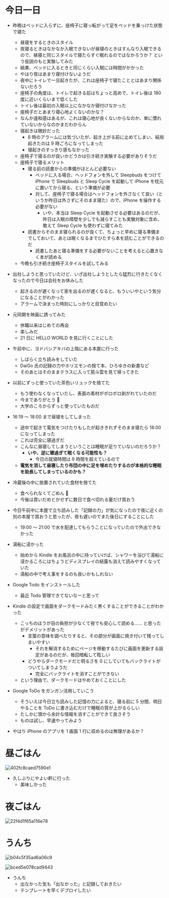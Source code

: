 # 今日一日
- 昨晩はベッドに入らずに、座椅子に寝っ転がって足をベッドを乗っけた状態で寝た
    - 昼寝をするときのスタイル
    - 夜寝るときはなかなか入眠できないが昼寝のときはすんなり入眠できるので、昼寝と同じスタイルで寝たらすぐ眠れるのではなかろうか？ という仮説のもと実験してみた
    - 結果、ベッドに入るときと同じくらい入眠には時間がかかった
    - やはり夜はあまり寝付けないようだ
    - 夜中にトイレで一旦起きたが、これは座椅子で寝たこととはあまり関係ないだろう
    - 座椅子の角度は、トイレで起きる前はちょっと高めで、トイレ後は 180 度に近いくらいまで低くした
    - トイレ後は最初の入眠以上になかなか寝付けなかった
    - 座椅子だとあまり寝心地よくないのかな？
    - なんか違和感はあるが、これは寝心地が良くないからなのか、単に慣れていないからなのかまだわからん
    - 寝起きは微妙だった
        - 8 時のアラームには気づいたが、起き上がる前に止めてしまい、結局起きたのは 9 時ごろになってしまった
        - 寝起きのすっきり感もなかった
    - 座椅子で寝るのが良いかどうかは引き続き実験する必要がありそうだ
    - 座椅子で寝るメリット
        - 寝る前の読書からの準備がほとんど必要ない
            - ベッドに入る場合、ヘッドフォンを外して Sleepbuds をつけて iPhone で Sleepbuds と Sleep Cycle を起動して iPhone を枕元に置いてから寝る、という準備が必要
            - 対して、座椅子で寝る場合はヘッドフォンを外さなくて良い（というか昨日は外さずにそのまま寝た）ので、iPhone を操作する必要がない
                - いや、本当は Sleep Cycle を起動させる必要はあるのだが、昨日は入眠の障壁を少しでも減らすことも実験対象に含め、敢えて Sleep Cycle も使わずに寝てみた
        - 読書からそのまま寝られるのが良くて、ちょっと早めに寝る準備までしておいて、あとは眠くなるまでひたすら本を読むことができるのだ
            - 読書したあと寝る準備をする必要がないことを考えると心置きなく本が読める
    - 今晩も引き続き座椅子スタイルを試してみる

- 出社しようと思っていたけど、いざ出社しようとしたら猛烈に行きたくなくなったので今日は会社をお休みした
    - 起きるのが遅くなって家を出るのが遅くなると、もういいやという気分になることがわかった
    - アラームで決まった時刻にしっかりと目覚めたい

- 元同期を映画に誘ってみた
    - 休職以来はじめての再会
    - 楽しみだ
    - 21 日に HELLO WORLD を見に行くことにした

- 午前中に、ヨドバシアキバの上階にある本屋に行った
    - しばらく立ち読みをしていた
    - DaiGo 氏の記録の力やホリエモンの捨て本、ひろゆきの新書など
    - そのあとはそのままテラスに入って筋斗雲を見て帰ってきた

- 以前にずっと使っていた茶色いリュックを捨てた
    - もう使わなくなっていたし、表面の素材がボロボロ剥がれていたのだ
    - 今までありがとう 🙏
    - 大学のころからずっと使っていたものだ

- 16:19 〜 18:00 まで昼寝をしてしまった
    - 途中で起きて電気をつけたりもしたが起ききれずそのまま寝たら 18:00 になってしまった
    - これは完全に寝過ぎだ
    - こんなに昼寝してしまうということは睡眠が足りていないのだろうか？
        - **いや、逆に寝過ぎて眠くなる可能性も？**
            - 今日の就寝時間は 9 時間を超えているので
    - **電気を消して昼寝したり布団の中に足を埋めたりするのが本格的な睡眠を助長してしまっているのかも？**

- 冷蔵後の中に放置されていた食材を捨てた
    - 食べられなくてごめん 🙇
    - 今後は買いだめとかせずに数日で食べ切れる量だけ買おう

- 今日午前中に本屋で立ち読みした「記録の力」が気になったので夜に近くの別の本屋で買おうと思ったが、夜も遅いのでまた後日にすることにした
    - 19:00 〜 21:00 で水を配達してもらうことになっていたので外出できなかった

- 湯船に浸かった
    - 始めから Kindle をお風呂の中に持っていけば、シャワーを浴びて湯船に浸かるころにはちょうどディスプレイの結露も消えて読みやすくなっていた
    - 湯船の中で考え事をするのも良いかもしれない

- Google Todo をインストールした
    - 最近 Todo 管理できてないなーと思って

- Kindle の設定で画面をダークモードみたく黒くすることができることがわかった
    - こっちのほうが目の負担が少なくて夜でも安心して読める...... と思ったがデメリットがあった
        - 言葉の意味を調べたりすると、その部分が画面に焼き付いて残ってしまいやすい
            - それを解消するためにページを移動するたびに画面を更新する設定があるのだが、毎回暗転して眩しい
        - どうやらダークモードだと明るさを 0 にしていてもバックライトがついてしまうようだ
            - 完全にバックライトを消すことができない
    - という理由で、ダークモードはやめておくことにした

- Google ToDo をガンガン活用していこう
    - そういえば今日立ち読みした記憶の力によると、寝る前に 5 分間、明日やることを ToDo に書き込むだけで睡眠の質が上がるらしい
    - たしかに頭から余計な情報を消すことができて良さそう
    - ものは試し、早速やってみよう

- やはり iPhone のアプリを 1 画面 1 行に収めるのは無理があるか？

# 昼ごはん
![402fc8caed7590e1](/images/2019/10/402fc8caed7590e1.jpg)

- 久しぶりにやよい軒に行った
    - 美味しかった

# 夜ごはん
![22f4d1f65a116e78](/images/2019/10/22f4d1f65a116e78.jpg)

# うんち
![b04c5f35ad6a06c9](/images/2019/10/b04c5f35ad6a06c9.png)

![bced5e078cad9443](/images/2019/10/bced5e078cad9443.png)

- うんち
    - 出なかった気も「出なかった」と記録しておきたい
    - テンプレートを早くデプロイしたい
